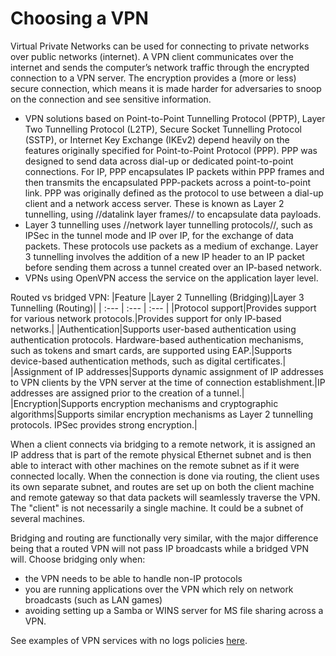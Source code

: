 # Choosing a VPN

Virtual Private Networks can be used for connecting to private networks over public networks (internet). A VPN client communicates over the internet and sends the computer’s network traffic through the encrypted connection to a VPN server. The encryption provides a (more or less) secure connection, which means it is made harder for adversaries to snoop on the connection and see sensitive information. 

  * VPN solutions based on Point-to-Point Tunnelling Protocol (PPTP),  Layer Two Tunnelling Protocol (L2TP), Secure Socket Tunnelling Protocol (SSTP), or Internet Key Exchange (IKEv2) depend heavily on the features originally specified for Point-to-Point Protocol (PPP). PPP was designed to send data across dial-up or dedicated point-to-point connections. For IP, PPP encapsulates IP packets within PPP frames and then transmits the encapsulated PPP-packets across a point-to-point link. PPP was originally defined as the protocol to use between a dial-up client and a network access server. These is known as Layer 2 tunnelling, using //datalink layer frames// to encapsulate data payloads. 
  * Layer 3 tunnelling uses //network layer tunnelling protocols//, such as IPSec in the tunnel mode and IP over IP, for the exchange of data packets. These protocols use packets as a medium of exchange. Layer 3 tunnelling involves the addition of a new IP header to an IP packet before sending them across a tunnel created over an IP-based network. 
  * VPNs using OpenVPN access the service on the application layer level.

Routed vs bridged VPN: 
|Feature |Layer 2 Tunnelling (Bridging)|Layer 3 Tunnelling (Routing)|
| :--- | :--- | :--- |
|Protocol support|Provides support for various network protocols.|Provides support for only IP-based networks.|
|Authentication|Supports user-based authentication using authentication protocols. Hardware-based authentication mechanisms, such as tokens and smart cards, are supported using EAP.|Supports device-based authentication methods, such as digital certificates.|
|Assignment of IP addresses|Supports dynamic assignment of IP addresses to VPN clients by the VPN server at the time of connection establishment.|IP addresses are assigned prior to the creation of a tunnel.|
|Encryption|Supports encryption mechanisms and cryptographic algorithms|Supports similar encryption mechanisms as Layer 2 tunnelling protocols. IPSec provides strong encryption.|

When a client connects via bridging to a remote network, it is assigned an IP address that is part of the remote physical Ethernet subnet and is then able to interact with other machines on the remote subnet as if it were connected locally. When the connection is done via routing, the client uses its own separate subnet, and routes are set up on both the client machine and remote gateway so that data packets will seamlessly traverse the VPN. The "client" is not necessarily a single machine. It could be a subnet of several machines.

Bridging and routing are functionally very similar, with the major difference being that a routed VPN will not pass IP broadcasts while a bridged VPN will. Choose bridging only when:

  * the VPN needs to be able to handle non-IP protocols
  * you are running applications over the VPN which rely on network broadcasts (such as LAN games)
  * avoiding setting up a Samba or WINS server for MS file sharing across a VPN.

See examples of VPN services with no logs policies [here](android-mitigations:docs/services/vpn).










